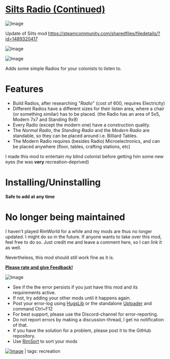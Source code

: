 # [Silts Radio (Continued)](https://steamcommunity.com/sharedfiles/filedetails/?id=2404731911)

![Image](https://i.imgur.com/buuPQel.png)

Update of Silts mod
https://steamcommunity.com/sharedfiles/filedetails/?id=1489320417

![Image](https://i.imgur.com/pufA0kM.png)
	
![Image](https://i.imgur.com/Z4GOv8H.png)

Adds some simple Radios for your colonists to listen to. 

# Features

- Build Radios, after researching "*Radio*" (cost of 600, requires Electricity)
- Different Radios have a different sizes for their listen area, where a chair (or something similar) has to be placed. (the Radio has an area of 5x5, Modern 7x7 and Standing 9x9)
- Every Radio (except the modern one) have a construction quality.
- The *Normal Radio*, the *Standing Radio* and the *Modern Radio* are standable, so they can be placed around i.e. Billiard Tables.
- The Modern Radio requires (besides Radio) Microelectronics, and can be placed anywhere (floor, tables, crafting stations, etc)

I made this mod to entertain my blind colonist before getting him some new eyes (he was **very** recreation-deprived)

# Installing/Uninstalling

**Safe to add at any time**

# No longer being maintained

I haven't played RimWorld for a while and my mods are thus no longer updated. I might do so in the future.
If anyone wants to take over this mod, feel free to do so. Just credit me and leave a comment here, so I can link it as well.

Nevertheless, this mod should still work fine as it is.

<ins>**Please rate and give Feedback!**</ins>

![Image](https://i.imgur.com/PwoNOj4.png)



-  See if the the error persists if you just have this mod and its requirements active.
-  If not, try adding your other mods until it happens again.
-  Post your error-log using [HugsLib](https://steamcommunity.com/workshop/filedetails/?id=818773962) or the standalone [Uploader](https://steamcommunity.com/sharedfiles/filedetails/?id=2873415404) and command Ctrl+F12
-  For best support, please use the Discord-channel for error-reporting.
-  Do not report errors by making a discussion-thread, I get no notification of that.
-  If you have the solution for a problem, please post it to the GitHub repository.
-  Use [RimSort](https://github.com/RimSort/RimSort/releases/latest) to sort your mods

 

[![Image](https://img.shields.io/github/v/release/emipa606/SiltsRadio?label=latest%20version&style=plastic&color=9f1111&labelColor=black)](https://steamcommunity.com/sharedfiles/filedetails/changelog/2404731911) | tags:  recreation
